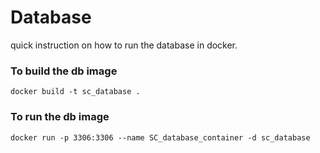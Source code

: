# Database
quick instruction on how to run the database in docker.
### To build the db image
`docker build -t sc_database .`

### To run the db image
`docker run -p 3306:3306 --name SC_database_container -d sc_database`